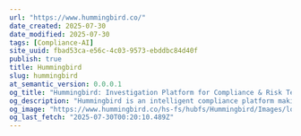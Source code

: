 ```yaml
---
url: "https://www.hummingbird.co/"
date_created: 2025-07-30
date_modified: 2025-07-30
tags: [Compliance-AI]
site_uuid: fbad53ca-e56c-4c03-9573-ebddbc84d40f
publish: true
title: Hummingbird
slug: hummingbird
at_semantic_version: 0.0.0.1
og_title: "Hummingbird: Investigation Platform for Compliance & Risk Teams"
og_description: "Hummingbird is an intelligent compliance platform making investigations more efficient, accurate, and effective."
og_image: "https://www.hummingbird.co/hs-fs/hubfs/Hummingbird/Images/logo.png?width=201&height=32&name=logo.png"
og_last_fetch: "2025-07-30T00:20:10.489Z"
---
```

